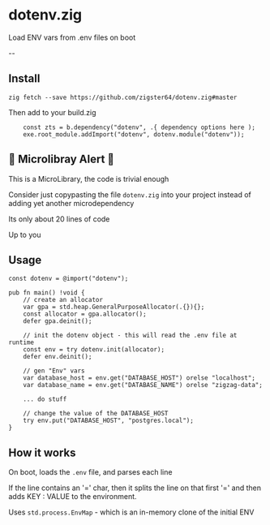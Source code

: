 # dotenv.zig
Load ENV vars from .env files on boot 

-- 


## Install

```
zig fetch --save https://github.com/zigster64/dotenv.zig#master
```

Then add to your build.zig

```zig
    const zts = b.dependency("dotenv", .{ dependency options here );
    exe.root_module.addImport("dotenv", dotenv.module("dotenv"));
```

## 🤮 Microlibray Alert 🤮

This is a MicroLibrary, the code is trivial enough

Consider just copypasting the file `dotenv.zig` into your project instead of adding yet another microdependency

Its only about 20 lines of code

Up to you

## Usage

```zig
const dotenv = @import("dotenv");

pub fn main() !void {
    // create an allocator
    var gpa = std.heap.GeneralPurposeAllocator(.{}){};
    const allocator = gpa.allocator();
    defer gpa.deinit();

    // init the dotenv object - this will read the .env file at runtime
    const env = try dotenv.init(allocator);
    defer env.deinit();

    // gen "Env" vars
    var database_host = env.get("DATABASE_HOST") orelse "localhost";
    var database_name = env.get("DATABASE_NAME") orelse "zigzag-data";

    ... do stuff

    // change the value of the DATABASE_HOST
    try env.put("DATABASE_HOST", "postgres.local");
}
```

## How it works

On boot, loads the `.env` file, and parses each line


If the line contains an '=' char, then it splits the line on that first '=' and then 
adds KEY : VALUE to the environment.

Uses `std.process.EnvMap` - which is an in-memory clone of the initial ENV


